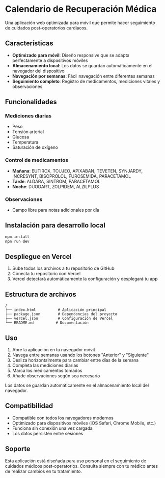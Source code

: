 # Calendario de Recuperación Médica

Una aplicación web optimizada para móvil que permite hacer seguimiento de cuidados post-operatorios cardiacos.

## Características

- **Optimizado para móvil**: Diseño responsive que se adapta perfectamente a dispositivos móviles
- **Almacenamiento local**: Los datos se guardan automáticamente en el navegador del dispositivo
- **Navegación por semanas**: Fácil navegación entre diferentes semanas
- **Seguimiento completo**: Registro de medicamentos, mediciones vitales y observaciones

## Funcionalidades

### Mediciones diarias
- Peso
- Tensión arterial
- Glucosa
- Temperatura
- Saturación de oxígeno

### Control de medicamentos
- **Mañana**: EUTIROX, TOUJEO, APIXABAN, TEVETEN, SYNJARDY, INCRESYNT, BISOPROLOL, FUROSEMIDA, PARACETAMOL
- **Tarde**: ALDARA, SINTROM, PARACETAMOL
- **Noche**: DUODART, ZOLPIDEM, ALZILPLUS

### Observaciones
- Campo libre para notas adicionales por día

## Instalación para desarrollo local

```bash
npm install
npm run dev
```

## Despliegue en Vercel

1. Sube todos los archivos a tu repositorio de GitHub
2. Conecta tu repositorio con Vercel
3. Vercel detectará automáticamente la configuración y desplegará tu app

## Estructura de archivos

```
/
├── index.html          # Aplicación principal
├── package.json        # Dependencias del proyecto
├── vercel.json         # Configuración de Vercel
└── README.md          # Documentación
```

## Uso

1. Abre la aplicación en tu navegador móvil
2. Navega entre semanas usando los botones "Anterior" y "Siguiente"
3. Desliza horizontalmente para cambiar entre días de la semana
4. Completa las mediciones diarias
5. Marca los medicamentos tomados
6. Añade observaciones según sea necesario

Los datos se guardan automáticamente en el almacenamiento local del navegador.

## Compatibilidad

- Compatible con todos los navegadores modernos
- Optimizado para dispositivos móviles (iOS Safari, Chrome Mobile, etc.)
- Funciona sin conexión una vez cargada
- Los datos persisten entre sesiones

## Soporte

Esta aplicación está diseñada para uso personal en el seguimiento de cuidados médicos post-operatorios. Consulta siempre con tu médico antes de realizar cambios en tu tratamiento.